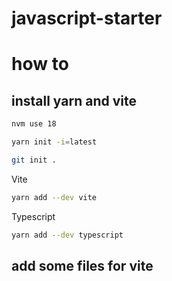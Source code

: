 # javascript-starter

# how to

## install yarn and vite

``` sh
nvm use 18
```

``` sh
yarn init -i=latest
```

``` sh
git init .
```

Vite
``` sh
yarn add --dev vite
```

Typescript

``` sh
yarn add --dev typescript
```

## add some files for vite
